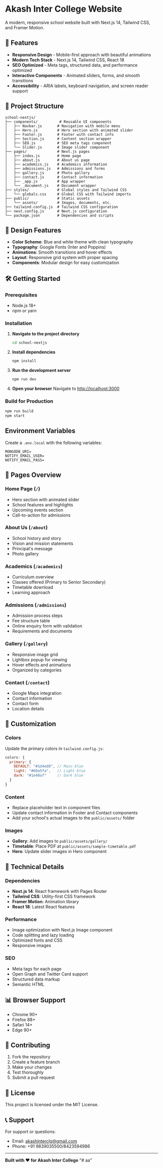 # Akash Inter College Website

A modern, responsive school website built with Next.js 14, Tailwind CSS, and Framer Motion.

## 🚀 Features

- **Responsive Design** - Mobile-first approach with beautiful animations
- **Modern Tech Stack** - Next.js 14, Tailwind CSS, React 18
- **SEO Optimized** - Meta tags, structured data, and performance optimized
- **Interactive Components** - Animated sliders, forms, and smooth transitions
- **Accessibility** - ARIA labels, keyboard navigation, and screen reader support

## 📁 Project Structure

```
school-nextjs/
├── components/          # Reusable UI components
│   ├── Navbar.js       # Navigation with mobile menu
│   ├── Hero.js         # Hero section with animated slider
│   ├── Footer.js       # Footer with contact info
│   ├── Section.js      # Content section wrapper
│   ├── SEO.js          # SEO meta tags component
│   └── Slider.js       # Image slider component
├── pages/              # Next.js pages
│   ├── index.js        # Home page
│   ├── about.js        # About us page
│   ├── academics.js    # Academics information
│   ├── admissions.js   # Admissions and forms
│   ├── gallery.js      # Photo gallery
│   ├── contact.js      # Contact information
│   ├── _app.js         # App wrapper
│   └── _document.js    # Document wrapper
├── styles/             # Global styles and Tailwind CSS
│   └── globals.css     # Global CSS with Tailwind imports
├── public/             # Static assets
│   └── assets/         # Images, documents, etc.
├── tailwind.config.js  # Tailwind CSS configuration
├── next.config.js      # Next.js configuration
└── package.json        # Dependencies and scripts
```

## 🎨 Design Features

- **Color Scheme**: Blue and white theme with clean typography
- **Typography**: Google Fonts (Inter and Poppins)
- **Animations**: Smooth transitions and hover effects
- **Layout**: Responsive grid system with proper spacing
- **Components**: Modular design for easy customization

## 🛠️ Getting Started

### Prerequisites

- Node.js 18+ 
- npm or yarn

### Installation

1. **Navigate to the project directory**
   ```bash
   cd school-nextjs
   ```

2. **Install dependencies**
   ```bash
   npm install
   ```

3. **Run the development server**
   ```bash
   npm run dev
   ```

4. **Open your browser**
   Navigate to [http://localhost:3000](http://localhost:3000)

### Build for Production

```bash
npm run build
npm start
```

## Environment Variables

Create a `.env.local` with the following variables:

```
MONGODB_URI=
NOTIFY_EMAIL_USER=
NOTIFY_EMAIL_PASS=
```

## 📱 Pages Overview

### Home Page (`/`)
- Hero section with animated slider
- School features and highlights
- Upcoming events section
- Call-to-action for admissions

### About Us (`/about`)
- School history and story
- Vision and mission statements
- Principal's message
- Photo gallery

### Academics (`/academics`)
- Curriculum overview
- Classes offered (Primary to Senior Secondary)
- Timetable download
- Learning approach

### Admissions (`/admissions`)
- Admission process steps
- Fee structure table
- Online enquiry form with validation
- Requirements and documents

### Gallery (`/gallery`)
- Responsive image grid
- Lightbox popup for viewing
- Hover effects and animations
- Organized by categories

### Contact (`/contact`)
- Google Maps integration
- Contact information
- Contact form
- Location details

## 🎯 Customization

### Colors
Update the primary colors in `tailwind.config.js`:
```javascript
colors: {
  primary: {
    DEFAULT: "#1d4ed8", // Main blue
    light: "#60a5fa",   // Light blue
    dark: "#1e40af"     // Dark blue
  }
}
```

### Content
- Replace placeholder text in component files
- Update contact information in Footer and Contact components
- Add your school's actual images to the `public/assets/` folder

### Images
- **Gallery**: Add images to `public/assets/gallery/`
- **Timetable**: Place PDF at `public/assets/sample-timetable.pdf`
- **Hero**: Update slider images in Hero component

## 🔧 Technical Details

### Dependencies
- **Next.js 14**: React framework with Pages Router
- **Tailwind CSS**: Utility-first CSS framework
- **Framer Motion**: Animation library
- **React 18**: Latest React features

### Performance
- Image optimization with Next.js Image component
- Code splitting and lazy loading
- Optimized fonts and CSS
- Responsive images

### SEO
- Meta tags for each page
- Open Graph and Twitter Card support
- Structured data markup
- Semantic HTML

## 📊 Browser Support

- Chrome 90+
- Firefox 88+
- Safari 14+
- Edge 90+

## 🤝 Contributing

1. Fork the repository
2. Create a feature branch
3. Make your changes
4. Test thoroughly
5. Submit a pull request

## 📄 License

This project is licensed under the MIT License.

## 📞 Support

For support or questions:
- Email: akashinterclg@gmail.com
- Phone: +91 9839035500/8423594986

---

**Built with ❤️ for Akash Inter College**
"# aa" 

